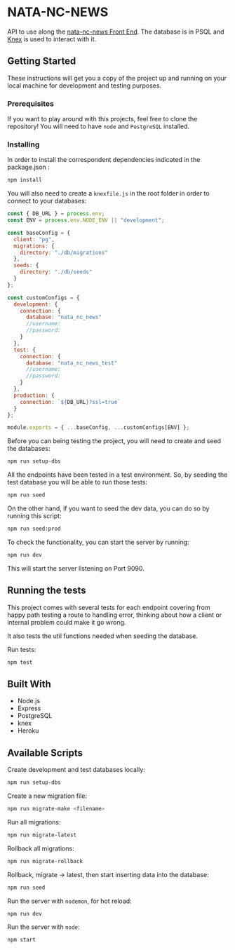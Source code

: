 # NATA-NC-NEWS

API to use along the [nata-nc-news Front End](https://github.com/Natalalia/nata-nc-news-fe). The database is in PSQL and [Knex](https://knexjs.org) is used to interact with it.

## Getting Started

These instructions will get you a copy of the project up and running on your local machine for development and testing purposes.

### Prerequisites

If you want to play around with this projects, feel free to clone the repository! You will need to have `node` and `PostgreSQL` installed.

### Installing

In order to install the correspondent dependencies indicated in the package.json :

```bash
npm install
```

You will also need to create a `knexfile.js` in the root folder in order to connect to your databases:

```js
const { DB_URL } = process.env;
const ENV = process.env.NODE_ENV || "development";

const baseConfig = {
  client: "pg",
  migrations: {
    directory: "./db/migrations"
  },
  seeds: {
    directory: "./db/seeds"
  }
};

const customConfigs = {
  development: {
    connection: {
      database: "nata_nc_news"
      //username:
      //password:
    }
  },
  test: {
    connection: {
      database: "nata_nc_news_test"
      //username:
      //password:
    }
  },
  production: {
    connection: `${DB_URL}?ssl=true`
  }
};

module.exports = { ...baseConfig, ...customConfigs[ENV] };
```

Before you can being testing the project, you will need to create and seed the databases:

```bash
npm run setup-dbs
```

All the endpoints have been tested in a test environment. So, by seeding the test database you will be able to run those tests:

```bash
npm run seed
```

On the other hand, if you want to seed the dev data, you can do so by running this script:

```bash
npm run seed:prod
```

To check the functionality, you can start the server by running:

```bash
npm run dev
```

This will start the server listening on Port 9090.

## Running the tests

This project comes with several tests for each endpoint covering from happy path testing a route to handling error, thinking about how a client or internal problem could make it go wrong.

It also tests the util functions needed when seeding the database.

Run tests:

```bash
npm test
```

## Built With

- Node.js
- Express
- PostgreSQL
- knex
- Heroku

## Available Scripts

Create development and test databases locally:

```bash
npm run setup-dbs
```

Create a new migration file:

```bash
npm run migrate-make <filename>
```

Run all migrations:

```bash
npm run migrate-latest
```

Rollback all migrations:

```bash
npm run migrate-rollback
```

Rollback, migrate -> latest, then start inserting data into the database:

```bash
npm run seed
```

Run the server with `nodemon`, for hot reload:

```bash
npm run dev
```

Run the server with `node`:

```bash
npm start
```
